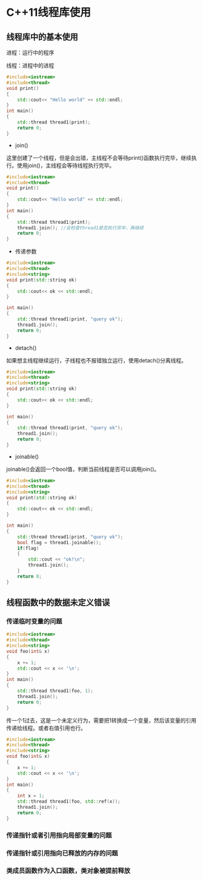 # C++11线程库使用

## 线程库中的基本使用

进程：运行中的程序

线程：进程中的进程

```c++
#include<iostream>
#include<thread>
void print()
{
    std::cout<< "Hello world" << std::endl;
}
int main()
{
    std::thread thread1(print);
    return 0;
}
```

- join()

这里创建了一个线程，但是会出错，主线程不会等待print()函数执行完毕，继续执行。使用join()，主线程会等待线程执行完毕。

```c++
#include<iostream>
#include<thread>
void print()
{
    std::cout<< "Hello world" << std::endl;
}
int main()
{
    std::thread thread1(print);
    thread1.join(); //会检查thread1是否执行完毕，再继续
    return 0;
}
```

- 传递参数

```c++
#include<iostream>
#include<thread>
#include<string>
void print(std::string ok)
{
    std::cout<< ok << std::endl;
}

int main()
{
    std::thread thread1(print, "query ok");
    thread1.join();
    return 0;
}
```

- detach()

如果想主线程继续运行，子线程也不报错独立运行，使用detach()分离线程。

```c++
#include<iostream>
#include<thread>
#include<string>
void print(std::string ok)
{
    std::cout<< ok << std::endl;
}

int main()
{
    std::thread thread1(print, "query ok");
    thread1.join();
    return 0;
}
```

- joinable()

joinable()会返回一个bool值，判断当前线程是否可以调用join()。

```c++
#include<iostream>
#include<thread>
#include<string>
void print(std::string ok)
{
    std::cout<< ok << std::endl;
}

int main()
{
    std::thread thread1(print, "query ok");
    bool flag = thread1.joinable();
    if(flag) 
    {
        std::cout << "ok!\n";
        thread1.join();
    }
    return 0;
}
```

## 线程函数中的数据未定义错误

### 传递临时变量的问题

```c++
#include<iostream>
#include<thread>
#include<string>
void foo(int& x)
{
    x += 1;
    std::cout << x << '\n';
}
int main()
{
    std::thread thread1(foo, 1);
    thread1.join(); 
    return 0;
}
```

传一个1过去，这是一个未定义行为，需要把1转换成一个变量，然后该变量的引用传递给线程。或者右值引用也行。

```c++
#include<iostream>
#include<thread>
#include<string>
void foo(int& x)
{
    x += 1;
    std::cout << x << '\n';
}
int main()
{
    int x = 1;
    std::thread thread1(foo, std::ref(x));
    thread1.join(); 
    return 0;
}
```

### 传递指针或者引用指向局部变量的问题

### 传递指针或引用指向已释放的内存的问题

### 类成员函数作为入口函数，类对象被提前释放

